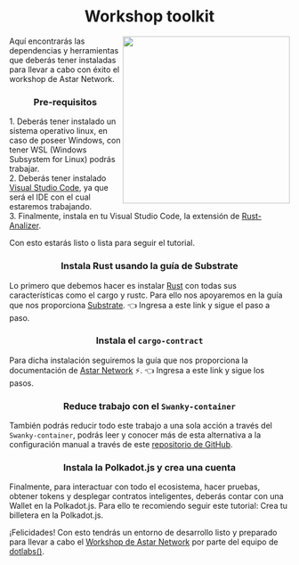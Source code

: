 <h1 align="center">Workshop toolkit</h1>
<img src="https://media0.giphy.com/media/hvXcXEyDpdV1uZJ0nJ/200w.webp?cid=ecf05e470gqc03fx9wa4nt2zjp9lvodxtmmq3oe1a0jx211w&ep=v1_gifs_search&rid=200w.webp&ct=g" align="right" width="300">
<p>
  Aquí encontrarás las dependencias y herramientas que deberás tener instaladas para llevar a cabo con éxito el workshop de Astar Network.
</p>
<h3 align="center">
  Pre-requisitos
</h3>
<p>
  1. Deberás tener instalado un sistema operativo linux, en caso de poseer Windows, con tener WSL (Windows Subsystem for Linux) podrás trabajar. <br>
  2. Deberás tener instalado <a href="https://visualstudio.microsoft.com/es/">Visual Studio Code</a>, ya que será el IDE con el cual estaremos trabajando. <br>
  3. Finalmente, instala en tu Visual Studio Code, la extensión de <a href="https://marketplace.visualstudio.com/items?itemName=rust-lang.rust-analyzer">Rust-Analizer</a>. <br>
  
  Con esto estarás listo o lista para seguir el tutorial.
</p>
<h3 align="center">
  Instala Rust usando la guía de Substrate
</h3>
<p>
  Lo primero que debemos hacer es instalar <a href="https://www.rust-lang.org/es">Rust</a> con todas sus características como el cargo y rustc. Para ello nos apoyaremos en la guía que nos proporciona <a href="https://docs.substrate.io/install/linux/">Substrate</a>. 👈 Ingresa a este link y sigue el paso a paso.
</p>
<h3 align="center">
  Instala el <code>cargo-contract</code>
</h3>
<p>
  Para dicha instalación seguiremos la guía que nos proporciona la documentación de <a href="https://docs.astar.network/docs/build/environment/ink_environment">Astar Network</a> ⚡. 👈 Ingresa a este link y sigue los pasos.
</p>
<h3 align="center">
  Reduce trabajo con el <code>Swanky-container</code>
</h3>
<p>
  También podrás reducir todo este trabajo a una sola acción a través del <code>Swanky-container</code>, podrás leer y conocer más de esta alternativa a la configuración manual a través de este <a href="https://github.com/AstarNetwork/swanky-dev-container">repositorio de GitHub</a>.
</p>
<h3 align="center">
  Instala la Polkadot.js y crea una cuenta
</h3>
<p>
  Finalmente, para interactuar con todo el ecosistema, hacer pruebas, obtener tokens y desplegar contratos inteligentes, deberás contar con una Wallet en la Polkadot.js. Para ello te recomiendo seguir este tutorial: <a>Crea tu billetera en la Polkadot.js</a>. 
</p>
<p>
  ¡Felicidades! Con esto tendrás un entorno de desarrollo listo y preparado para llevar a cabo el <a href="https://twitter.com/dotlabs__/status/1651325286342963200?s=20">Workshop de Astar Network</a> por parte del equipo de <a href="https://dotlabs.academy/">dotlabs()</a>.
</p>
